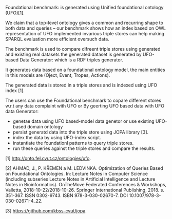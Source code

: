 Foundational benchmark:  is   generated  using Unified foundational ontology (UFO)[1]. 

We claim that a top-level ontology gives a common and recurring shape to both data and queries – our benchmark shows  how  an  index  based  on  OWL  representation  of  UFO implemented  invarious  triple  stores  can  help  making  SPARQL  evaluation  more  efficient  oversuch data.

The benchmark is used to compare difreent triple stores using generated and existing real datasets
 the generated dataset is generated by UFO-based Data Generator: which  is a  RDF triples generator. 

It generates data based on a foundational ontology model, the main entities in this models are (Oject, Event, Tropes, Actions).

The generated data is stored in a triple stores and is indexed using UFO index [1].

The users can use the Foundational benchmark to copare different stores w.r.t any data complaint with UFO or By geerting UFO based data with UFO data Generator:
 - genetae data using UFO based-model data genetor or use existing UFO-based domain ontology
 - persist generatd data into the triple store using JOPA library [3].
 -  index the data by using UFO-index script.
 - instantiate the foundationl patterns to query triple stores.
 - run these queries against the triple stores and compare the results.




[1] http://onto.fel.cvut.cz/ontologies/ufo.

[2] AHMAD, J., P. KŘEMEN a M. LEDVINKA. Optimization of Queries Based on Foundational Ontologies. In: Lecture Notes in Computer Science (including subseries Lecture Notes in Artificial Intelligence and Lecture Notes in Bioinformatics). OnTheMove Federated Conferences & Workshops, Valletta, 2018-10-22/2018-10-26. Springer International Publishing, 2018. s. 351-367. ISSN 0302-9743. ISBN 978-3-030-02670-7. DOI 10.1007/978-3-030-02671-4_22.

[3] https://github.com/kbss-cvut/jopa.

